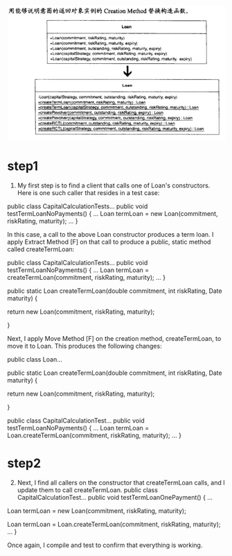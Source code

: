 ![use creation method substitute constructor](./Screenshot%20from%202020-09-01%2007-43-14.png)

# step1
1. My first step is to find a client that calls one of Loan's constructors. Here is one such caller that resides in a test case:

public class CapitalCalculationTests...
   public void testTermLoanNoPayments() {
      ...
      Loan termLoan = new Loan(commitment, riskRating, maturity);
      ...
   }

In this case, a call to the above Loan constructor produces a term loan. I apply Extract Method [F] on that call to produce a public, static method called createTermLoan:

public class CapitalCalculationTests...
   public void testTermLoanNoPayments() {
      ...
      Loan termLoan = 
createTermLoan(commitment, riskRating, maturity);
      ...
   }
   
public static Loan createTermLoan(double commitment, int riskRating, Date maturity) {
      
return new Loan(commitment, riskRating, maturity);
   
}


Next, I apply Move Method [F] on the creation method, createTermLoan, to move it to Loan. This produces the following changes:

public class Loan...
   
public static Loan createTermLoan(double commitment, int riskRating, Date maturity) {
      
return new Loan(commitment, riskRating, maturity);
   
}

public class CapitalCalculationTest...
   public void testTermLoanNoPayments() {
      ...
      Loan termLoan = 
Loan.createTermLoan(commitment, riskRating, maturity);
      ...
   }
   
# step2
2. Next, I find all callers on the constructor that createTermLoan calls, and I update them to call createTermLoan.
public class CapitalCalculationTest...
   public void testTermLoanOnePayment() {
      ...
      

Loan termLoan = new Loan(commitment, riskRating, maturity);
      
Loan termLoan = Loan.createTermLoan(commitment, riskRating, maturity);
      ...
   }

Once again, I compile and test to confirm that everything is working.